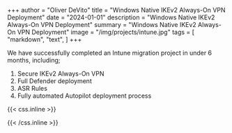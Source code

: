 +++
author = "Oliver DeVito"
title = "Windows Native IKEv2 Always-On VPN Deployment"
date = "2024-01-01"
description = "Windows Native IKEv2 Always-On VPN Deployment"
summary = "Windows Native IKEv2 Always-On VPN Deployment"
image = "/img/projects/intune.jpg"
tags = [
    "markdown",
    "text",
]
+++

We have successfully completed an Intune migration project in under 6 months, including;

1. Secure IKEv2 Always-On VPN
2. Full Defender deployment
3. ASR Rules
4. Fully automated Autopilot deployment process


{{< css.inline >}}
<style>
.canon { background: white; width: 100%; height: auto; }
</style>
{{< /css.inline >}}
